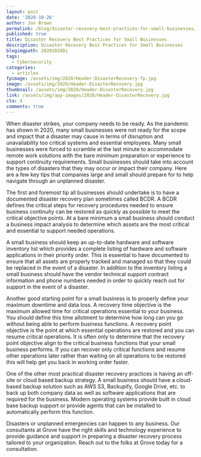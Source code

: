 ```yaml
---
layout: post
date: '2020-10-26'
author: Jon Brown
permalink: /blog/disaster-recovery-best-practices-for-small-businesses/
published: true
title: Disaster Recovery Best Practices for Small Businesses
description: Disaster Recovery Best Practices for Small Businesses
blogimgpath: 20201026Di
tags:
  - Cybersecurity
categories:
  - articles
fpimage: /assets/img/2020/Header-DisasterRecovery-fp.jpg
image: /assets/img/2020/Header-DisasterRecovery.jpg
thumbnail: /assets/img/2020/Header-DisasterRecovery.jpg
link: /assets/img/app-images/2020/Header-DisasterRecovery.jpg
cta: 4
comments: true
---
```

When disaster strikes, your company needs to be ready. As the pandemic
has shown in 2020, many small businesses were not ready for the scope
and impact that a disaster may cause in terms of disruption and
unavailability too critical systems and essential employees. Many small
businesses were forced to scramble at the last minute to accommodate
remote work solutions with the bare minimum preparation or experience to
support continuity requirements. Small businesses should take into
account the types of disasters that they may occur or impact their
company. Here are a few key tips that companies large and small should
prepare for to help navigate through an unplanned disaster.

The first and foremost tip all businesses should undertake is to have a
documented disaster recovery plan sometimes called BCDR. A BCDR defines
the critical steps for recovery procedures needed to ensure business
continuity can be restored as quickly as possible to meet the critical
objective points. At a bare minimum a small business should conduct a
business impact analysis to determine which assets are the most critical
and essential to support needed operations.

A small business should keep an up-to-date hardware and software
inventory list which provides a complete listing of hardware and
software applications in their priority order. This is essential to have
documented to ensure that all assets are properly tracked and managed so
that they could be replaced in the event of a disaster. In addition to
the inventory listing a small business should have the vendor technical
support contract information and phone numbers needed in order to
quickly reach out for support in the event of a disaster.

Another good starting point for a small business is to properly define
your maximum downtime and data loss. A recovery time objective is the
maximum allowed time for critical operations essential to your business.
You should define this time allotment to determine how long can you go
without being able to perform business functions. A recovery point
objective is the point at which essential operations are restored and
you can resume critical operations. It is often only to determine that
the recovery point objective align to the critical business functions
that your small business performs. If you can recover only critical
functions and resume other operations later rather than waiting on all
operations to be restored this will help get you back in working order
faster.

One of the other most practical disaster recovery practices is having an
off-site or cloud based backup strategy. A small business should have a
cloud-based backup solution such as AWS S3, Backupify, Google Drive,
etc. to back up both company data as well as software applications that
are required for the business. Modern operating systems provide built in
cloud base backup support or provide agents that can be installed to
automatically perform this function.

Disasters or unplanned emergencies can happen to any business. Our
consultants at Grove have the right skills and technology experience to
provide guidance and support in preparing a disaster recovery process
tailored to your organization. Reach out to the folks at Grove today for
a consultation.
